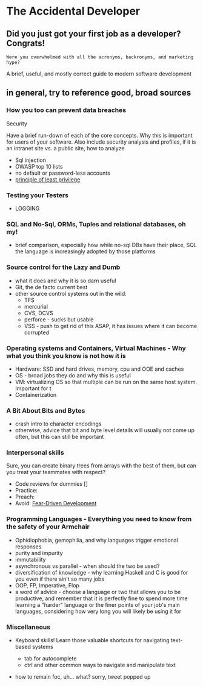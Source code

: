 # The Accidental Developer

## Did you just got your first job as a developer? Congrats! 
    Were you overwhelmed with all the acronyms, backronyms, and marketing hype?
A brief, useful, and mostly correct guide to modern software development
## in general, try to reference good, broad sources

### How **you** too can prevent data breaches

Security 

Have a brief run-down of each of the core concepts. Why this is important for users of your software. Also include security analysis and profiles, if it is an intranet site vs. a public site, how to analyze 
- Sql injection
- OWASP top 10 lists
- no default or password-less accounts
- [principle of least privilege](https://en.wikipedia.org/wiki/Principle_of_least_privilege)

### Testing your Testers

- LOGGING

### SQL and No-Sql, ORMs, Tuples and relational databases, oh my!

- brief comparison, especially how while no-sql DBs have their place, SQL the language is increasingly adopted by those platforms



### Source control for the Lazy and Dumb

- what it does and why it is so darn useful
- Git, the de facto current best
- other source control systems out in the wild:
  - TFS
  - mercurial
  - CVS, DCVS
  - perforce - sucks but usable
  - VSS - push to get rid of this ASAP, it has issues where it can become corrupted


### Operating systems and Containers, Virtual Machines  - Why what you think you know is not how it is 

- Hardware: SSD and hard drives, memory, cpu and OOE and caches
- OS - broad jobs they do and why this is useful
- VM: virtualizing OS so that multiple can be run on the same host system. Important for t  
- Containerization

### A Bit About Bits and Bytes


- crash intro to character encodings
- otherwise, advice that bit and byte level details will usually not come up often, but this can still be important

### Interpersonal skills

Sure, you can create binary trees from arrays with the best of them, but can you treat your teammates with respect?

- Code reviews for dummies []
- Practice:
- Preach:
- Avoid: [Fear-Driven Development](https://www.hanselman.com/blog/FearDrivenDevelopmentFDD.aspx)

### Programming Languages - Everything you need to know from the safety of your Armchair

- Ophidiophobia, gemophilia, and why languages trigger emotional responses
- purity and impurity
- immutability
- asynchronous vs parallel - when should the two be used?
- diversification of knowledge - why learning Haskell and C is good for you even if there ain't so many jobs
- OOP, FP, Imperative, Flop
- a word of advice - choose a language or two that allows you to be productive, and remember that it is perfectly fine to spend more time learning a "harder" language or the finer points of your job's main languages, considering how very long you will likely be using it for

### Miscellaneous

- Keyboard skills! Learn those valuable shortcuts for navigating text-based systems
  - tab for autocomplete
  - ctrl and other common ways to navigate and manipulate text

- how to remain foc, uh... what? sorry, tweet popped up

